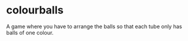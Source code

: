 # colourballs

A game where you have to arrange the balls so that each tube only has balls of one colour.

